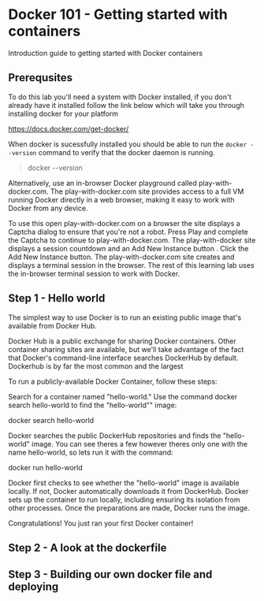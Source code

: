 # Docker 101 - Getting started with containers

Introduction guide to getting started with Docker containers


## Prerequsites

To do this lab you'll need a system with Docker installed, if you don't already have it installed follow the link below which will take you through installing docker for your platform

https://docs.docker.com/get-docker/

When docker is sucessfully installed you should be able to run the ```docker --version``` command to verify that the docker daemon is running.

> docker --version

Alternatively, use an in-browser Docker playground called play-with-docker.com. The play-with-docker.com site provides access to a full VM running Docker directly in a web browser, making it easy to work with Docker from any device.

To use this open play-with-docker.com on a browser the site displays a Captcha dialog to ensure that you're not a robot. Press Play and complete the Captcha to continue to play-with-docker.com. The play-with-docker site displays a session countdown and an Add New Instance button
.
Click the Add New Instance button. The play-with-docker.com site creates and displays a terminal session in the browser. The rest of this learning lab uses the in-browser terminal session to work with Docker.

## Step 1 - Hello world

The simplest way to use Docker is to run an existing public image that's available from Docker Hub.

Docker Hub is a public exchange for sharing Docker containers. Other container sharing sites are available, but we'll take advantage of the fact that Docker's command-line interface searches DockerHub by default. Dockerhub is by far the most common and the largest

To run a publicly-available Docker Container, follow these steps:

Search for a container named "hello-world." Use the command docker search hello-world to find the "hello-world"" image:

docker search hello-world

[](images/hello-world.gif)

Docker searches the public DockerHub repositories and finds the "hello-world" image. You can see theres a few however theres only one with the name hello-world, so lets run it with the command:

docker run hello-world

[](images/run-hello-world.gif)


Docker first checks to see whether the "hello-world" image is available locally. If not, Docker automatically downloads it from DockerHub. Docker sets up the container to run locally, including ensuring its isolation from other processes. Once the preparations are made, Docker runs the image.

Congratulations! You just ran your first Docker container!

## Step 2 -  A look at the dockerfile

## Step 3 - Building our own docker file and deploying


